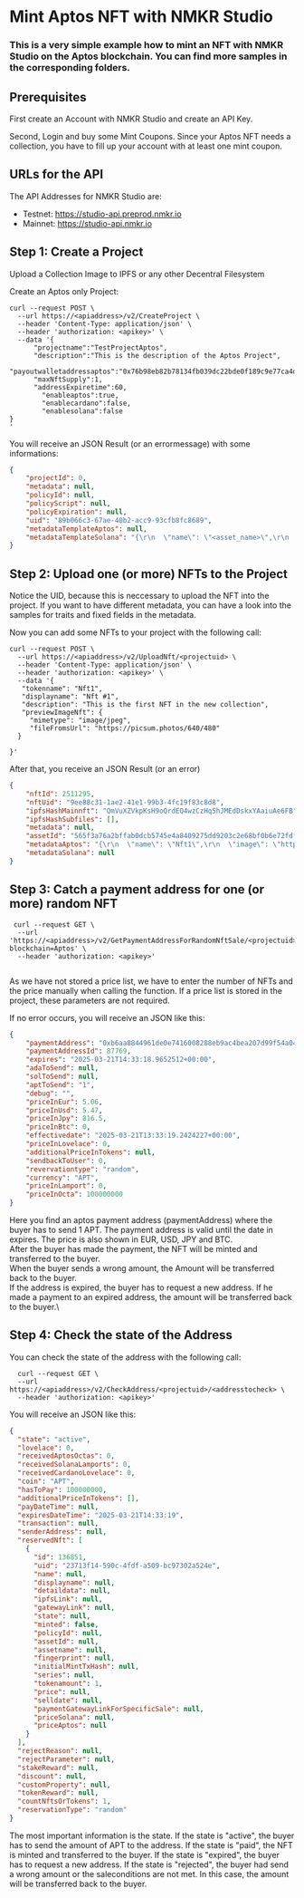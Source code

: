 # Mint Aptos NFT with NMKR Studio
### This is a very simple example how to mint an NFT with NMKR Studio on the Aptos blockchain. You can find more samples in the corresponding folders.

## Prerequisites
First create an Account with NMKR Studio and create an API Key.

Second, Login and buy some Mint Coupons. Since your Aptos NFT needs a collection, you have to fill up your account with at least one mint coupon.


## URLs for the API
The API Addresses for NMKR Studio are:

- Testnet: https://studio-api.preprod.nmkr.io
- Mainnet: https://studio-api.nmkr.io

  
## Step 1: Create a Project
Upload a Collection Image to IPFS or any other Decentral Filesystem

Create an Aptos only Project:
```shell
curl --request POST \
  --url https://<apiaddress>/v2/CreateProject \
  --header 'Content-Type: application/json' \
  --header 'authorization: <apikey>' \
  --data '{
      "projectname":"TestProjectAptos",
      "description":"This is the description of the Aptos Project",
      "payoutwalletaddressaptos":"0x76b98eb82b78134fb039dc22bde0f189c9e77ca4d6175f14627f0ae5163db49e",
      "maxNftSupply":1,
      "addressExpiretime":60,
    	"enableaptos":true,
    	"enablecardano":false,
    	"enablesolana":false
}
'
```
You will receive an JSON Result (or an errormessage) with some informations:

```json
{
	"projectId": 0,
	"metadata": null,
	"policyId": null,
	"policyScript": null,
	"policyExpiration": null,
	"uid": "89b066c3-67ae-40b2-acc9-93cfb8fc8689",
	"metadataTemplateAptos": null,
	"metadataTemplateSolana": "{\r\n  \"name\": \"<asset_name>\",\r\n  \"image\": \"https://c-ipfs-gw.nmkr.io/ipfs/<ipfs_link>\",\r\n  \"properties\": {\r\n    \"files\": [\r\n      {\r\n        \"type\": \"<mime_type>\",\r\n        \"uri\": \"https://c-ipfs-gw.nmkr.io/ipfs/<ipfs_link>\"\r\n      }\r\n    ]\r\n  },\r\n  \"description\": \"<project_description>\",\r\n  \"attributes\": [\r\n    {\r\n      \"trait_type\": \"description\",\r\n      \"value\": \"<project_description>\"\r\n    }\r\n  ]\r\n}"
}
```

## Step 2: Upload one (or more) NFTs to the Project
Notice the UID, because this is neccessary to upload the NFT into the project. If you want to have different metadata, you can have a look into the samples for traits and fixed fields in the metadata.

Now you can add some NFTs to your project with the following call:

```shell
curl --request POST \
  --url https://<apiaddress>/v2/UploadNft/<projectuid> \
  --header 'Content-Type: application/json' \
  --header 'authorization: <apikey>' \
  --data '{
   "tokenname": "Nft1",
   "displayname": "Nft #1",
   "description": "This is the first NFT in the new collection",
   "previewImageNft": {
     "mimetype": "image/jpeg",
     "fileFromsUrl": "https://picsum.photos/640/480"
  }

}'
```
After that, you receive an JSON Result (or an error)

```json
{
	"nftId": 2511295,
	"nftUid": "9ee88c31-1ae2-41e1-99b3-4fc19f83c8d8",
	"ipfsHashMainnft": "QmVuXZVkpKsH9oQrdEQ4wzCzHq5hJMEdDskxYAaiuAe6FB",
	"ipfsHashSubfiles": [],
	"metadata": null,
	"assetId": "565f3a76a2bffab0dcb5745e4a8409275dd9203c2e68bf0b6e72fdf44e667434",
	"metadataAptos": "{\r\n  \"name\": \"Nft1\",\r\n  \"image\": \"https://c-ipfs-gw.nmkr.io/ipfs/QmVuXZVkpKsH9oQrdEQ4wzCzHq5hJMEdDskxYAaiuAe6FB\",\r\n  \"properties\": {\r\n    \"files\": [\r\n      {\r\n        \"type\": \"image/jpeg\",\r\n        \"uri\": \"https://c-ipfs-gw.nmkr.io/ipfs/QmVuXZVkpKsH9oQrdEQ4wzCzHq5hJMEdDskxYAaiuAe6FB\"\r\n      }\r\n    ]\r\n  },\r\n  \"description\": \"This is the description of the Aptos Project\",\r\n  \"attributes\": [\r\n    {\r\n      \"trait_type\": \"description\",\r\n      \"value\": \"This is the description of the Aptos Project\"\r\n    }\r\n  ]\r\n}",
	"metadataSolana": null
}
```

## Step 3: Catch a payment address for one (or more) random NFT
```shell
 curl --request GET \
  --url 'https://<apiaddress>/v2/GetPaymentAddressForRandomNftSale/<projectuid>/<countnft>/<priceinoctas>?blockchain=Aptos' \
  --header 'authorization: <apikey>'
  
```
As we have not stored a price list, we have to enter the number of NFTs and the price manually when calling the function. If a price list is stored in the project, these parameters are not required.

If no error occurs, you will receive an JSON like this:

```json
{
	"paymentAddress": "0xb6aa8844961de0e7416008288eb9ac4bea207d99f54a048d3ecf5ee526e0f13c",
	"paymentAddressId": 87769,
	"expires": "2025-03-21T14:33:18.9652512+00:00",
	"adaToSend": null,
	"solToSend": null,
	"aptToSend": "1",
	"debug": "",
	"priceInEur": 5.06,
	"priceInUsd": 5.47,
	"priceInJpy": 816.5,
	"priceInBtc": 0,
	"effectivedate": "2025-03-21T13:33:19.2424227+00:00",
	"priceInLovelace": 0,
	"additionalPriceInTokens": null,
	"sendbackToUser": 0,
	"revervationtype": "random",
	"currency": "APT",
	"priceInLamport": 0,
	"priceInOcta": 100000000
}
```
Here you find an aptos payment address (paymentAddress) where the buyer has to send 1 APT. The payment address is valid until the date in expires. The price is also shown in EUR, USD, JPY and BTC.\
After the buyer has made the payment, the NFT will be minted and transferred to the buyer.\
When the buyer sends a wrong amount, the Amount will be transferred back to the buyer.\
If the address is expired, the buyer has to request a new address. If he made a payment to an expired address, the amount will be transferred back to the buyer.\




## Step 4: Check the state of the Address
You can check the state of the address with the following call:

```shell
  curl --request GET \
  --url https://<apiaddress>/v2/CheckAddress/<projectuid>/<addresstocheck> \
  --header 'authorization: <apikey>'
```

You will receive an JSON like this:

```json
{
  "state": "active",
  "lovelace": 0,
  "receivedAptosOctas": 0,
  "receivedSolanaLamports": 0,
  "receivedCardanoLovelace": 0,
  "coin": "APT",
  "hasToPay": 100000000,
  "additionalPriceInTokens": [],
  "payDateTime": null,
  "expiresDateTime": "2025-03-21T14:33:19",
  "transaction": null,
  "senderAddress": null,
  "reservedNft": [
    {
      "id": 136851,
      "uid": "23713f14-590c-4fdf-a509-bc97302a524e",
      "name": null,
      "displayname": null,
      "detaildata": null,
      "ipfsLink": null,
      "gatewayLink": null,
      "state": null,
      "minted": false,
      "policyId": null,
      "assetId": null,
      "assetname": null,
      "fingerprint": null,
      "initialMintTxHash": null,
      "series": null,
      "tokenamount": 1,
      "price": null,
      "selldate": null,
      "paymentGatewayLinkForSpecificSale": null,
      "priceSolana": null,
      "priceAptos": null
    }
  ],
  "rejectReason": null,
  "rejectParameter": null,
  "stakeReward": null,
  "discount": null,
  "customProperty": null,
  "tokenReward": null,
  "countNftsOrTokens": 1,
  "reservationType": "random"
}
```

The most important information is the state. If the state is "active", the buyer has to send the amount of APT to the address. If the state is "paid", the NFT is minted and transferred to the buyer. If the state is "expired", the buyer has to request a new address. If the state is "rejected", the buyer had send a wrong amount or the saleconditions are not met. In this case, the amount will be transferred back to the buyer.
